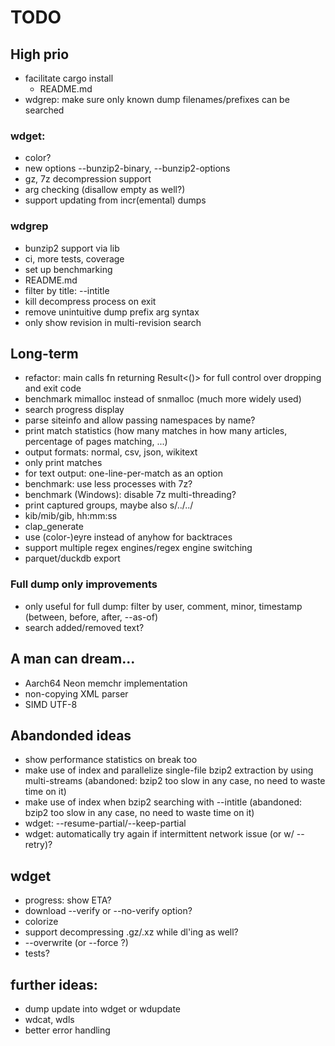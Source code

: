 # TODO

## High prio
- facilitate cargo install
    - README.md
- wdgrep: make sure only known dump filenames/prefixes can be searched

### wdget:
- color?
- new options --bunzip2-binary, --bunzip2-options
- gz, 7z decompression support
- arg checking (disallow empty as well?)
- support updating from incr(emental) dumps

### wdgrep
- bunzip2 support via lib
- ci, more tests, coverage
- set up benchmarking
- README.md
- filter by title: --intitle
- kill decompress process on exit
- remove unintuitive dump prefix arg syntax
- only show revision in multi-revision search

## Long-term
- refactor: main calls fn returning Result<()> for full control over dropping and exit code
- benchmark mimalloc instead of snmalloc (much more widely used)
- search progress display
- parse siteinfo and allow passing namespaces by name?
- print match statistics (how many matches in how many articles, percentage of pages matching, ...)
- output formats: normal, csv, json, wikitext
- only print matches
- for text output: one-line-per-match as an option
- benchmark: use less processes with 7z?
- benchmark (Windows): disable 7z multi-threading?
- print captured groups, maybe also s/../../
- kib/mib/gib, hh:mm:ss
- clap_generate
- use (color-)eyre instead of anyhow for backtraces
- support multiple regex engines/regex engine switching
- parquet/duckdb export

### Full dump only improvements
- only useful for full dump: filter by user, comment, minor, timestamp (between, before, after, --as-of)
- search added/removed text?


## A man can dream...
- Aarch64 Neon memchr implementation
- non-copying XML parser
- SIMD UTF-8

## Abandonded ideas
- show performance statistics on break too
- make use of index and parallelize single-file bzip2 extraction by using multi-streams (abandoned: bzip2 too slow in any case, no need to waste time on it)
- make use of index when bzip2 searching with --intitle (abandoned: bzip2 too slow in any case, no need to waste time on it)
- wdget: --resume-partial/--keep-partial
- wdget: automatically try again if intermittent network issue (or w/ --retry)?

## wdget
- progress: show ETA?
- download --verify or --no-verify option?
- colorize
- support decompressing  .gz/.xz while dl'ing as well?
- --overwrite (or --force ?)
- tests?

## further ideas:
- dump update into wdget or wdupdate
- wdcat, wdls
- better error handling